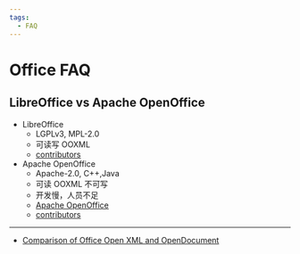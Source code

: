 ```yaml
---
tags:
  - FAQ
---
```


# Office FAQ

## LibreOffice vs Apache OpenOffice

- LibreOffice
  - LGPLv3, MPL-2.0
  - 可读写 OOXML
  - [contributors](https://github.com/LibreOffice/core/graphs/contributors)
- Apache OpenOffice
  - Apache-2.0, C++,Java
  - 可读 OOXML 不可写
  - 开发慢，人员不足
  - [Apache OpenOffice](https://en.wikipedia.org/wiki/Apache_OpenOffice)
  - [contributors](https://github.com/apache/openoffice/graphs/contributors)

---

- [Comparison of Office Open XML and OpenDocument](https://en.wikipedia.org/wiki/Comparison_of_Office_Open_XML_and_OpenDocument)
